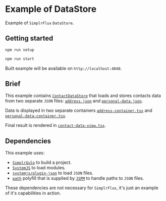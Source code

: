 # Example of DataStore

<!--- TODO: add link to DataStore documentation --->
Example of `SimplrFlux` `DataStore`.

## Getting started

```sh
npm run setup

npm run start
```

Built example will be available on `http://localhost:4040`.

## Brief

This example contains [`ContactDataStore`](./src/app/contact-data/contact-data-store.ts) that loads and stores contacts data from two separate `JSON` files: [`address.json`](./src/app/contact-data/assets/address.json) and [`personal-data.json`](./src/app/contact-data/assets/personal-data.json).

Data is displayed in two separate containers [`address-container.tsx`](./src/app/contact-data/address/address-container.tsx) and [`personal-data-container.tsx`](./src/app/contact-data/personal-data/personal-data-container.tsx).

Final result is rendered in [`contact-data-view.tsx`](./src/app/contact-data/contact-data-view.tsx).

## Dependencies

This example uses:

- [`SimplrGulp`](https://github.com/QuatroCode/simplr-gulp) to build a project.
- [`SystemJS`](https://github.com/systemjs/systemjs) to load modules.
- [`systemjs/plugin-json`](https://github.com/systemjs/plugin-json) to load `JSON` files.
- [`path`](https://nodejs.org/api/path.html) polyfill that is supplied by [`JSPM`](http://jspm.io/) to handle paths to `JSON` files.

These dependencies are not necessary for `SimplrFlux`, it's just an example of it's capabilities in action.
